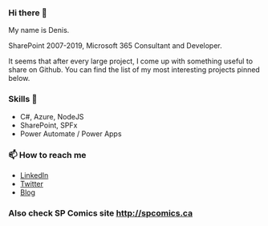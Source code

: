 ### Hi there 👋

My name is Denis. 

SharePoint 2007-2019, Microsoft 365 Consultant and Developer.

It seems that after every large project, I come up with something useful to share on Github.  You can find the list of my most interesting projects pinned below.

### Skills 💪
- C#, Azure, NodeJS
- SharePoint, SPFx
- Power Automate / Power Apps 

### 📫 How to reach me

- [LinkedIn](https://www.linkedin.com/in/molodtsovd/)
- [Twitter](https://twitter.com/Zerg00s)
- [Blog](https://www.linkedin.com/pulse/run-multiple-instances-ms-teams-denis-molodtsov/)

### Also check SP Comics site http://spcomics.ca
